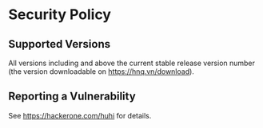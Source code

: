 # Security Policy

## Supported Versions

All versions including and above the current stable release version number (the version downloadable on https://hnq.vn/download).

## Reporting a Vulnerability

See https://hackerone.com/huhi for details.
